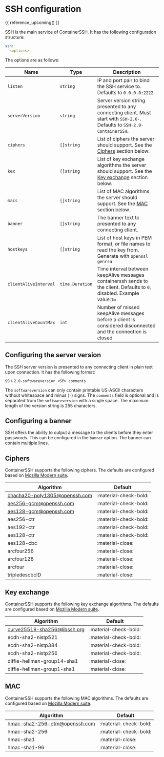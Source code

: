 
<h1>SSH configuration</h1>

{{ reference_upcoming() }}

SSH is the main service of ContainerSSH. It has the following configuration structure:

```yaml
ssh:
  <options>
```

The options are as follows:

| Name | Type | Description |
|------|------|-------------|
| `listen` | `string` | IP and port pair to bind the SSH service to. Defaults to `0.0.0.0:2222` |
| `serverVersion` | `string` | Server version string presented to any connecting client. Must start with `SSH-2.0-`. Defaults to `SSH-2.0-ContainerSSH`. |
| `ciphers` | `[]string` | List of ciphers the server should support. See the [Ciphers](#ciphers) section below. |
| `kex` | `[]string` | List of key exchange algorithms the server should support. See the [Key exchange](#key-exchange) section below. |
| `macs` | `[]string` | List of MAC algorithms the server should support. See the [MAC](#mac) section below. | 
| `banner` | `[]string` | The banner text to presented to any connecting client. |
| `hostkeys` | `[]string` | List of host keys in PEM format, or file names to read the key from. Generate with `openssl genrsa` |
| `clientAliveInterval` | `time.Duration` | Time interval between keepAlive messages containerssh sends to the client. Defaults to `0`, disabled. Example value:`1m`
| `clientAliveCountMax` | `int` | Number of missed keepAlive messages before a client is considered disconnected and the connection is closed |

## Configuring the server version

The SSH server version is presented to any connecting client in plain text upon connection. It has the following format:

```
SSH-2.0-softwareversion <SP> comments
```

The `softwareversion` can only contain printable US-ASCII characters without whitespace and minus (`-`) signs. The `comments` field is optional and is separated from the `softwareversion` with a single space. The maximum length of the version string is 255 characters.   

## Configuring a banner

SSH offers the ability to output a message to the clients before they enter passwords. This can be configured in the `banner` option. The banner can contain multiple lines. 

## Ciphers

ContainerSSH supports the following ciphers. The defaults are configured based on [Mozilla Modern suite](https://infosec.mozilla.org/guidelines/openssh.html).

| Algorithm | Default |
|-----------|---------|
| chacha20-poly1305@openssh.com | :material-check-bold: |
| aes256-gcm@openssh.com | :material-check-bold: |
| aes128-gcm@openssh.com | :material-check-bold: |
| aes256-ctr | :material-check-bold: |
| aes192-ctr | :material-check-bold: |
| aes128-ctr | :material-check-bold: |
| aes128-cbc | :material-close: |
| arcfour256 | :material-close: |
| arcfour128 | :material-close: |
| arcfour | :material-close: |
| tripledescbcID | :material-close: |

## Key exchange

ContainerSSH supports the following key exchange algorithms. The defaults are configured based on [Mozilla Modern suite](https://infosec.mozilla.org/guidelines/openssh.html).

| Algorithm | Default |
|-----------|---------|
| curve25519-sha256@libssh.org | :material-check-bold: |
| ecdh-sha2-nistp521 | :material-check-bold: |
| ecdh-sha2-nistp384 | :material-check-bold: |
| ecdh-sha2-nistp256 | :material-check-bold: |
| diffie-hellman-group14-sha1 | :material-close: |
| diffie-hellman-group1-sha1 | :material-close: |

## MAC

ContainerSSH supports the following MAC algorithms. The defaults are configured based on [Mozilla Modern suite](https://infosec.mozilla.org/guidelines/openssh.html).

| Algorithm | Default |
|-----------|---------|
| hmac-sha2-256-etm@openssh.com | :material-check-bold: |
| hmac-sha2-256 | :material-check-bold: |
| hmac-sha1 | :material-close: |
| hmac-sha1-96 | :material-close: |
